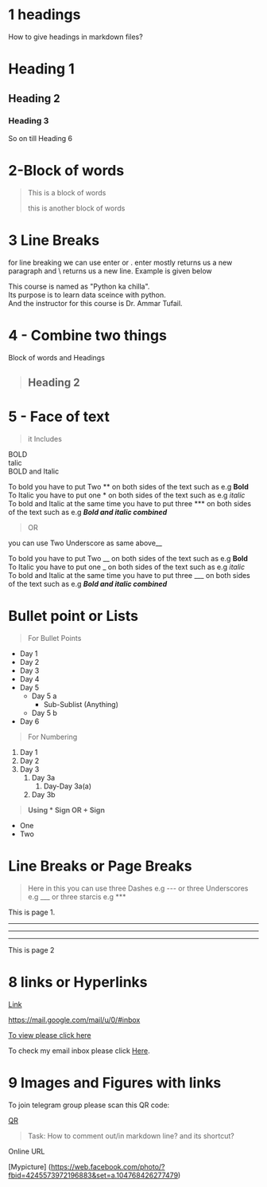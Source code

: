 # 1 headings
How to give headings in markdown files?
# Heading 1
## Heading 2
### Heading 3
So on till Heading 6


# 2-Block of words

>This is a block of words
>
>this is another block of words

# 3 Line Breaks
for line breaking we can use enter or \. enter mostly returns us a new paragraph and \ returns us a new line. Example is given below


This course is named as "Python ka chilla". \
Its purpose is to learn data sceince with python.\
And the instructor for this course is Dr. Ammar Tufail.


# 4 - Combine two things
 Block of words and Headings

 > ## Heading 2

 # 5 -  Face of text

> it Includes
 
 BOLD\
 talic\
BOLD and Italic

To bold you have to put Two ** on both sides of the text such as e.g **Bold**\
To Italic you have to put one * on both sides of the text such as e.g *italic*\
To bold and Italic at the same time you have to put three *** on both sides of the text such as e.g ***Bold and italic combined***


>OR


you can use Two Underscore as same above__

To bold you have to put Two __ on both sides of the text such as e.g __Bold__\
To Italic you have to put one _ on both sides of the text such as e.g _italic_\
To bold and Italic at the same time you have to put three ___ on both sides of the text such as e.g ___Bold and italic combined___


# Bullet point or Lists

> For Bullet Points

- Day 1
- Day 2
- Day 3
- Day 4
- Day 5
    - Day 5 a
        - Sub-Sublist (Anything)
    - Day 5 b
- Day 6


> For Numbering

1. Day 1
2. Day 2
3. Day 3
    1. Day 3a
        1. Day-Day 3a(a)
    2. Day 3b

> __Using * Sign OR + Sign__

* One
* Two

# Line Breaks or Page Breaks
> Here in this you can use three Dashes e.g --- or three Underscores e.g ___ or three starcis e.g ***

This is page 1.

---
___

***

This is page 2

# 8  links or Hyperlinks


[Link](https://mail.google.com/mail/u/0/#inbox)

<https://mail.google.com/mail/u/0/#inbox>

[To view please click here](https://mail.google.com/mail/u/0/#inbox)


[Codanics]: https://mail.google.com/mail/u/0/#inbox

To check my email inbox please click [Here][Codanics].

# 9  Images and Figures with links


To join telegram group please scan this QR code:

[QR](QR.png)

> Task: How to comment out/in markdown line? and its shortcut?


Online URL


[Mypicture] (https://web.facebook.com/photo/?fbid=4245573972196883&set=a.104768426277479)
